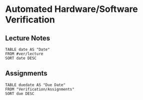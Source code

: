 # Automated Hardware/Software Verification
## Lecture Notes
```dataview
TABLE date AS "Date"
FROM #ver/lecture 
SORT date DESC
```

## Assignments
```dataview
TABLE duedate AS "Due Date"
FROM "Verification/Assignments"
SORT due DESC
```
